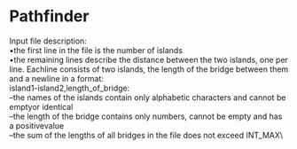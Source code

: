 # Pathfinder
Input file description:\
•the first line in the file is the number of islands\
•the remaining lines describe the distance between the two islands, one per line. Eachline consists of two islands, the length of the bridge between them and a newline in a format:\
island1-island2,length_of_bridge:\
–the names of the islands contain only alphabetic characters and cannot be emptyor identical\
–the length of the bridge contains only numbers, cannot be empty and has a positivevalue\
–the sum of the lengths of all bridges in the file does not exceed INT_MAX\
